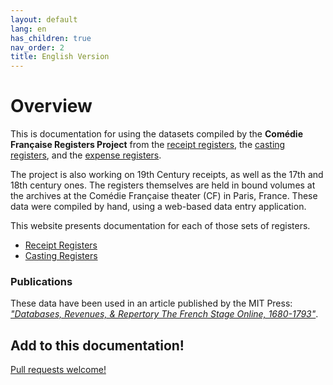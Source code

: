 ```yaml
---
layout: default
lang: en
has_children: true
nav_order: 2
title: English Version
---
```


# Overview

This is documentation for using the datasets compiled by the **Comédie Française Registers Project** from the [receipt registers](https://www.cfregisters.org/en/registers/receipt-registers), the [casting registers](https://www.cfregisters.org/en/registers/casting-registers), and the [expense registers](https://www.cfregisters.org/en/registers/expense-registers).

The project is also working on 19th Century receipts, as well as the 17th and 18th century ones. The registers themselves are held in bound volumes at the archives at the Comédie Française theater (CF) in Paris, France. These data were compiled by hand, using a web-based data entry application.

This website presents documentation for each of those sets of registers.

- [Receipt Registers](/receipts/)
- [Casting Registers](/feux/)

### Publications

These data have been used in an article published by the MIT Press: [*"Databases, Revenues, & Repertory
The French Stage Online, 1680-1793"*](https://cfrp.mitpress.mit.edu/).

## Add to this documentation!

[Pull requests welcome!](https://github.com/mit-history/cfrp-hack)
